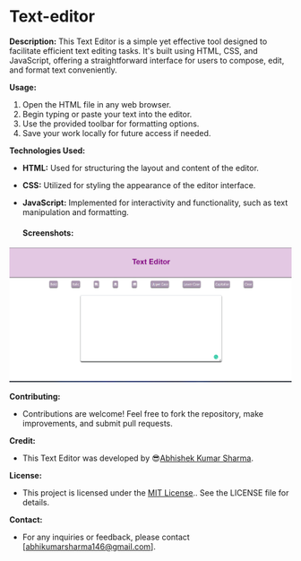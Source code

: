 # Text-editor
**Description:**
This Text Editor is a simple yet effective tool designed to facilitate efficient text editing tasks. It's built using HTML, CSS, and JavaScript, offering a straightforward interface for users to compose, edit, and format text conveniently.

**Usage:**
1. Open the HTML file in any web browser.
2. Begin typing or paste your text into the editor.
3. Use the provided toolbar for formatting options.
4. Save your work locally for future access if needed.

**Technologies Used:**
- **HTML:** Used for structuring the layout and content of the editor.
- **CSS:** Utilized for styling the appearance of the editor interface.
- **JavaScript:** Implemented for interactivity and functionality, such as text manipulation and formatting.

  #### Screenshots:
![Screenshot 1](https://github.com/Abhishekkumarsharma1001/Text-editor/blob/main/preview%20(1).png)

**Contributing:**
- Contributions are welcome! Feel free to fork the repository, make improvements, and submit pull requests.

**Credit:**
- This Text Editor was developed by 😎[Abhishek Kumar Sharma](https://www.linkedin.com/in/abhishek-kumar-sharma-3b2bb0213).

**License:**
- This project is licensed under the [MIT License](LICENSE).. See the LICENSE file for details.

**Contact:**
- For any inquiries or feedback, please contact [abhikumarsharma146@gmail.com].

